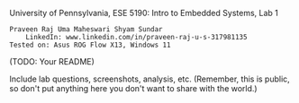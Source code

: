 University of Pennsylvania, ESE 5190: Intro to Embedded Systems, Lab 1

    Praveen Raj Uma Maheswari Shyam Sundar
        LinkedIn: www.linkedin.com/in/praveen-raj-u-s-317981135
    Tested on: Asus ROG Flow X13, Windows 11

(TODO: Your README)

Include lab questions, screenshots, analysis, etc. (Remember, this is public, so don't put anything here you don't want to share with the world.)
